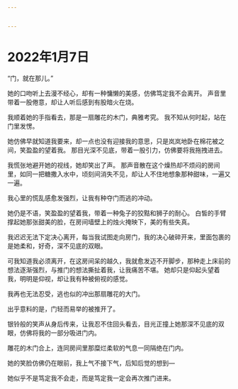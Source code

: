 ```yaml
---


---
```


<h1 id="年1月7日">2022年1月7日</h1>
<p>“门，就在那儿。”</p>
<p>她的口吻听上去漫不经心，却有一种慵懒的美感，仿佛笃定我不会离开。 声音里带着一股倦意，却让人听后感到有股暗火在烧。</p>
<p>我顺着她的手指看去，那是一扇雕花的木门，典雅考究。 我不知从何时起，站在门里发愣。</p>
<p>她仿佛早就知道我要来，却一点也没有迎接我的意思，只是岚岚地卧在棉花被之间，笑盈盈的望着我。 那目光深不见底，带着一股引力，仿佛要将我拖拽进去。</p>
<p>我慌张地避开她的视线，她却笑出了声。 那声音散在这个燥热却不烦闷的房间里，如同一把糖撒入水中，顷刻间消失不见，却让人不住地想象那种甜味，一遍又一遍。</p>
<p>我心里的慌乱感愈发强烈，让我有种夺门而逃的冲动。</p>
<p>她仍是不语，笑盈盈的望着我，带着一种兔子的狡黠和狮子的耐心。 白皙的手臂撑起她那张甜美的脸，在房间墙壁上的烛火掩映下，美的有些失真。</p>
<p>我迟迟无法下定决心离开，每当我试图走向房门，我的决心破碎开来，里面包裹的是她柔和，好奇，深不见底的双眼。</p>
<p>可我知道我必须离开，在这房间呆的越久，我就愈发迈不开脚步，那种走上床前的想法逐渐强烈，与推门的想法撕扯着我，让我痛苦不堪。 她却只是仰起头望着我，明明是仰视，却让我有种被俯视的感觉。</p>
<p>我再也无法忍受，逃也似的冲出那扇雕花的大门。</p>
<p>出乎意料的是，门轻而易举的被推开了。</p>
<p>银铃般的笑声从身后传来，让我忍不住回头看去，目光正撞上她那深不见底的双眼，仿佛将我的一部分吸进门内。</p>
<p>雕花的木门合上，连同房间里那糜烂柔软的气息一同隔绝在门内。</p>
<p>她的笑脸仿佛仍在眼前，我上气不接下气，后知后觉的想到—</p>
<p>她似乎不是笃定我不会走，而是笃定我一定会再次推门进来。</p>

